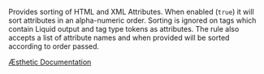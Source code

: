 Provides sorting of HTML and XML Attributes. When enabled (`true`) it will sort attributes in an alpha-numeric order. Sorting is ignored on tags which contain Liquid output and tag type tokens as attributes. The rule also accepts a list of attribute names and when provided will be sorted according to order passed.


[Æsthetic Documentation](https://æsthetic.dev/rules/markup/attributeSort/)
